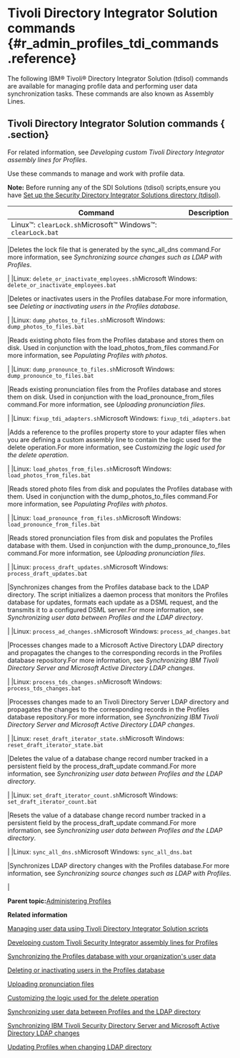 # Tivoli Directory Integrator Solution commands {#r_admin_profiles_tdi_commands .reference}

The following IBM® Tivoli® Directory Integrator Solution \(tdisol\) commands are available for managing profile data and performing user data synchronization tasks. These commands are also known as Assembly Lines.

## Tivoli Directory Integrator Solution commands { .section}

For related information, see *Developing custom Tivoli Directory Integrator assembly lines for Profiles*.

Use these commands to manage and work with profile data.

**Note:** Before running any of the SDI Solutions \(tdisol\) scripts,ensure you have [Set up the Security Directory Integrator Solutions directory \(tdisol\)](../install/t_setting_up_security_dir_integ_solutions_dir.md).

|Command|Description|
|-------|-----------|
|Linux™: `clearLock.sh`Microsoft™ Windows™: `clearLock.bat`

|Deletes the lock file that is generated by the sync\_all\_dns command.For more information, see *Synchronizing source changes such as LDAP with Profiles*.

|
|Linux: `delete_or_inactivate_employees.sh`Microsoft Windows: `delete_or_inactivate_employees.bat`

|Deletes or inactivates users in the Profiles database.For more information, see *Deleting or inactivating users in the Profiles database*.

|
|Linux: `dump_photos_to_files.sh`Microsoft Windows: `dump_photos_to_files.bat`

|Reads existing photo files from the Profiles database and stores them on disk. Used in conjunction with the load\_photos\_from\_files command.For more information, see *Populating Profiles with photos*.

|
|Linux: `dump_pronounce_to_files.sh`Microsoft Windows: `dump_pronounce_to_files.bat`

|Reads existing pronunciation files from the Profiles database and stores them on disk. Used in conjunction with the load\_pronounce\_from\_files command.For more information, see *Uploading pronunciation files*.

|
|Linux: `fixup_tdi_adapters.sh`Microsoft Windows: `fixup_tdi_adapters.bat`

|Adds a reference to the profiles property store to your adapter files when you are defining a custom assembly line to contain the logic used for the delete operation.For more information, see *Customizing the logic used for the delete operation*.

|
|Linux: `load_photos_from_files.sh`Microsoft Windows: `load_photos_from_files.bat`

|Reads stored photo files from disk and populates the Profiles database with them. Used in conjunction with the dump\_photos\_to\_files command.For more information, see *Populating Profiles with photos*.

|
|Linux: `load_pronounce_from_files.sh`Microsoft Windows: `load_pronounce_from_files.bat`

|Reads stored pronunciation files from disk and populates the Profiles database with them. Used in conjunction with the dump\_pronounce\_to\_files command.For more information, see *Uploading pronunciation files*.

|
|Linux: `process_draft_updates.sh`Microsoft Windows: `process_draft_updates.bat`

|Synchronizes changes from the Profiles database back to the LDAP directory. The script initializes a daemon process that monitors the Profiles database for updates, formats each update as a DSML request, and the transmits it to a configured DSML server.For more information, see *Synchronizing user data between Profiles and the LDAP directory*.

|
|Linux: `process_ad_changes.sh`Microsoft Windows: `process_ad_changes.bat`

|Processes changes made to a Microsoft Active Directory LDAP directory and propagates the changes to the corresponding records in the Profiles database repository.For more information, see *Synchronizing IBM Tivoli Directory Server and Microsoft Active Directory LDAP changes*.

|
|Linux: `process_tds_changes.sh`Microsoft Windows: `process_tds_changes.bat`

|Processes changes made to an Tivoli Directory Server LDAP directory and propagates the changes to the corresponding records in the Profiles database repository.For more information, see *Synchronizing IBM Tivoli Directory Server and Microsoft Active Directory LDAP changes*.

|
|Linux: `reset_draft_iterator_state.sh`Microsoft Windows: `reset_draft_iterator_state.bat`

|Deletes the value of a database change record number tracked in a persistent field by the process\_draft\_update command.For more information, see *Synchronizing user data between Profiles and the LDAP directory*.

|
|Linux: `set_draft_iterator_count.sh`Microsoft Windows: `set_draft_iterator_count.bat`

|Resets the value of a database change record number tracked in a persistent field by the process\_draft\_update command.For more information, see *Synchronizing user data between Profiles and the LDAP directory*.

|
|Linux: `sync_all_dns.sh`Microsoft Windows: `sync_all_dns.bat`

|Synchronizes LDAP directory changes with the Profiles database.For more information, see *Synchronizing source changes such as LDAP with Profiles*.

|

**Parent topic:**[Administering Profiles](../admin/c_admin_profiles_intro.md)

**Related information**  


[Managing user data using Tivoli Directory Integrator Solution scripts](../admin/c_admin_profiles_updating_ldap.md)

[Developing custom Tivoli Security Integrator assembly lines for Profiles](../admin/c_admin_profiles_develop_custom_tdi_scripts.md)

[Synchronizing the Profiles database with your organization's user data](../admin/t_admin_profiles_sync_ldap.md)

[Deleting or inactivating users in the Profiles database](../admin/t_admin_profiles_delete_users.md)

[Uploading pronunciation files](../admin/t_admin_profiles_import_pronunciation.md)

[Customizing the logic used for the delete operation](../admin/t_admin_profiles_customize_delete_logic.md)

[Synchronizing user data between Profiles and the LDAP directory](../admin/t_admin_profiles_sync_dbs.md)

[Synchronizing IBM Tivoli Security Directory Server and Microsoft Active Directory LDAP changes](../admin/t_admin_profiles_sync_ldap_tdi_ad.md)

[Updating Profiles when changing LDAP directory](../admin/t_admin_profiles_change_ldaps.md)

